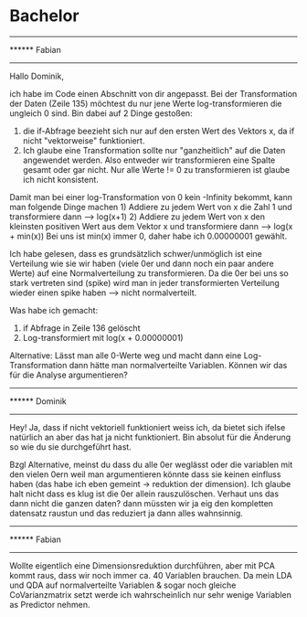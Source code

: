 # Bachelor
**********************************
****** Fabian
**********************************
Hallo Dominik,

ich habe im Code einen Abschnitt von dir angepasst. Bei der Transformation der Daten (Zeile 135) möchtest du nur jene Werte log-transformieren die ungleich 0 sind. Bin dabei auf 2 Dinge gestoßen:

   1) die if-Abfrage beezieht sich nur auf den ersten Wert des Vektors x, da if nicht "vektorweise" funktioniert.
   2) Ich glaube eine Transformation sollte nur "ganzheitlich" auf die Daten angewendet werden. Also entweder wir transformieren eine Spalte gesamt oder gar nicht. Nur alle Werte != 0 zu transformieren ist glaube ich nicht konsistent.
   
   Damit man bei einer log-Transformation von 0 kein -Infinity bekommt, kann man folgende Dinge machen
        1) Addiere zu jedem Wert von x die Zahl 1 und transformiere dann --> log(x+1)
        2) Addiere zu jedem Wert von x den kleinsten positiven Wert aus dem Vektor x und transformiere dann --> log(x + min(x))
           Bei uns ist min(x) immer 0, daher habe ich 0.00000001 gewählt.
        
Ich habe gelesen, dass es grundsätzlich schwer/unmöglich ist eine Verteilung wie sie wir haben (viele 0er und dann noch ein paar andere Werte) auf eine Normalverteilung zu transformieren. Da die 0er bei uns so stark vertreten sind (spike) wird man in jeder transformierten Verteilung wieder einen spike haben --> nicht normalverteilt. 

Was habe ich gemacht:
   1) if Abfrage in Zeile 136 gelöscht
   2) Log-transformiert mit log(x + 0.00000001)
   
Alternative: 
   Lässt man alle 0-Werte weg und macht dann eine Log-Transformation dann hätte man normalverteilte Variablen. Können wir das für die Analyse argumentieren?

**********************************
****** Dominik
**********************************

   Hey! Ja, dass if nicht vektoriell funktioniert weiss ich, da bietet sich ifelse natürlich an aber das hat ja nicht funktioniert. Bin absolut für die Änderung so wie du sie durchgeführt hast. 
   
   Bzgl Alternative, meinst du dass du alle 0er weglässt oder die variablen mit den vielen 0ern weil man argumentieren könnte dass sie keinen einfluss haben (das habe ich eben gemeint -> reduktion der dimension). Ich glaube halt nicht dass es klug ist die 0er allein rauszulöschen. Verhaut uns das dann nicht die ganzen daten? dann müssten wir ja eig den kompletten datensatz raustun und das reduziert ja dann alles wahnsinnig.
   
**********************************
****** Fabian
**********************************
Wollte eigentlich eine Dimensionsreduktion durchführen, aber mit PCA kommt raus, dass wir noch immer ca. 40 Variablen brauchen. Da mein LDA und QDA auf normalverteilte Variablen & sogar noch gleiche CoVarianzmatrix setzt werde ich wahrscheinlich nur sehr wenige Variablen as Predictor nehmen. 


